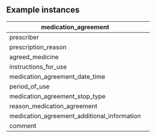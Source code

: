 ## Example instances

| medication_agreement     |                   |
|-----------------|-------------------|
| prescriber   |   |
| prescription_reason   |   |
| agreed_medicine   |   |
| instructions_for_use   |  |
| medication_agreement_date_time   |    |
| period_of_use   | |
| medication_agreement_stop_type   |    |
| reason_medication_agreement   |   |
| medication_agreement_additional_information   |   |
| comment   |   |



